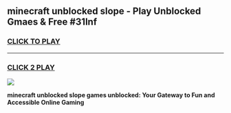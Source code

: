 
## minecraft unblocked slope - Play Unblocked Gmaes & Free #31lnf
<h3>
<a href="https://news.freeplayer.one?title=minecraft_unblocked_slope&ref=03M">CLICK TO PLAY</a></h3>
<hr>

<h3>
<a href="https://news.freeplayer.one?title=minecraft_unblocked_slope&ref=03M">CLICK 2 PLAY</a>
  
</h3>

<a href="https://news.freeplayer.one?title=minecraft_unblocked_slope&ref=03M"><img src="https://clearcache.store/games.png"></a>


**minecraft unblocked slope games unblocked: Your Gateway to Fun and Accessible Online Gaming**
